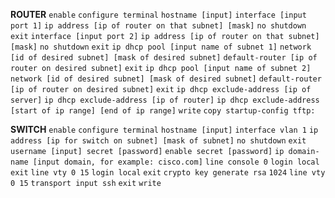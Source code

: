 **ROUTER**
`enable`
`configure terminal`
`hostname [input]`
`interface [input port 1]`
	`ip address [ip of router on that subnet] [mask]`
	`no shutdown`
	`exit`
`interface [input port 2]`
	`ip address [ip of router on that subnet] [mask]`
	`no shutdown`
	`exit`
`ip dhcp pool [input name of subnet 1]`
	`network [id of desired subnet] [mask of desired subnet]`
	`default-router [ip of router on desired subnet]`
	`exit`
`ip dhcp pool [input name of subnet 2]`
	`network [id of desired subnet] [mask of desired subnet]`
	`default-router [ip of router on desired subnet]`
	`exit`
`ip dhcp exclude-address [ip of server]`
`ip dhcp exclude-address [ip of router]`
`ip dhcp exclude-address [start of ip range] [end of ip range]`
`write`
`copy startup-config tftp:`

**SWITCH**
`enable`
`configure terminal`
`hostname [input]`
`interface vlan 1`
	`ip address [ip for switch on subnet] [mask of subnet]`
	`no shutdown`
	`exit`
`username [input] secret [password]`
`enable secret [password]`
`ip domain-name [input domain, for example: cisco.com]`
`line console 0`
	`login local`
	`exit`
`line vty 0 15`
	`login local`
	`exit`
`crypto key generate rsa`
	`1024`
`line vty 0 15`
	`transport input ssh`
	`exit`
`write`